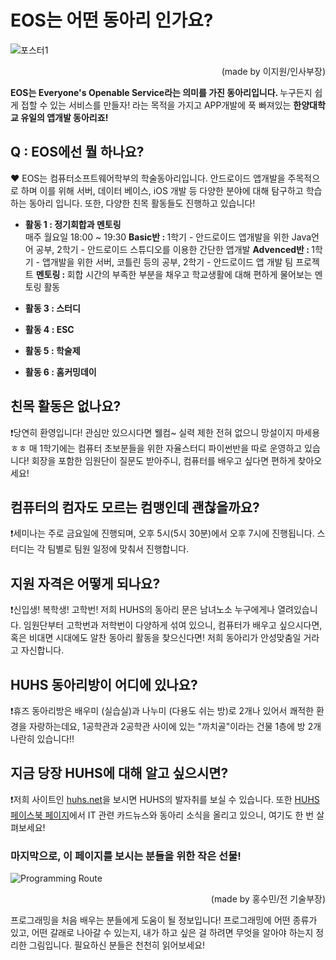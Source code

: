 # EOS는 어떤 동아리 인가요?

![포스터1](https://user-images.githubusercontent.com/20750910/109385798-c4654500-7939-11eb-9610-b1dd0ba97c81.png)

<p style="text-align:right;">(made by 이지원/인사부장)</p>

<b>EOS는 Everyone's Openable Service라는 의미를 가진 동아리입니다. </b> 누구든지 쉽게 접할 수 있는 서비스를 만들자! 라는 목적을 가지고 APP개발에 푹 빠져있는 <b>한양대학교 유일의 앱개발 동아리죠!</b> 

## Q : EOS에선 뭘 하나요?
❤ EOS는 컴퓨터소프트웨어학부의 학술동아리입니다. 안드로이드 앱개발을 주목적으로 하며 이를 위해 서버, 데이터 베이스, iOS 개발 등 다양한 분야에 대해 탐구하고 학습하는 동아리 입니다. 또한, 다양한 친목 활동들도 진행하고 있습니다!

+ <b>활동 1 : 정기회합과 멘토링</b><br>
매주 월요일 18:00 ~ 19:30
<b>Basic반 : </b>1학기 - 안드로이드 앱개발을 위한 Java언어 공부, 2학기 - 안드로이드 스튜디오를 이용한 간단한 앱개발
<b>Advenced반 : </b>1학기 - 앱개발을 위한 서버, 코틀린 등의 공부, 2학기 - 안드로이드 앱 개발 팀 프로젝트
<b>멘토링 : </b>회합 시간의 부족한 부분을 채우고 학교생활에 대해 편하게 물어보는 멘토링 활동

+ <b>활동 3 : 스터디</b><br>

+ <b>활동 4 : ESC</b><br>

+ <b>활동 5 : 학술제</b><br>

+ <b>활동 6 : 홈커밍데이</b><br>


## 친목 활동은 없나요?

❗당연히 환영입니다! 관심만 있으시다면 웰컴~ 실력 제한 전혀 없으니 망설이지 마세용ㅎㅎ 매 1학기에는 컴퓨터 초보분들을 위한 자율스터디 파이썬반을 따로 운영하고 있습니다! 회장을 포함한 임원단이 질문도 받아주니, 컴퓨터를 배우고 싶다면 편하게 찾아오세요!

## 컴퓨터의 컴자도 모르는 컴맹인데 괜찮을까요?

❗세미나는 주로 금요일에 진행되며, 오후 5시(5시 30분)에서 오후 7시에 진행됩니다. 스터디는 각 팀별로 팀원 일정에 맞춰서 진행합니다.

## 지원 자격은 어떻게 되나요?

❗신입생! 복학생! 고학번! 저희 HUHS의 동아리 문은 남녀노소 누구에게나 열려있습니다. 임원단부터 고학번과 저학번이 다양하게 섞여 있으니, 컴퓨터가 배우고 싶으시다면, 혹은 비대면 시대에도 알찬 동아리 활동을 찾으신다면! 저희 동아리가 안성맞춤일 거라고 자신합니다.

## HUHS 동아리방이 어디에 있나요?

❗휴즈 동아리방은 배우미 (실습실)과 나누미 (다용도 쉬는 방)로 2개나 있어서 쾌적한 환경을 자랑하는데요, 1공학관과 2공학관 사이에 있는 "까치골"이라는 건물 1층에 방 2개 나란히 있습니다!!

## 지금 당장 HUHS에 대해 알고 싶으시면?

❗저희 사이트인 [huhs.net](http://huhs.net)을 보시면 HUHS의 발자취를 보실 수 있습니다.
또한 [HUHS 페이스북 페이지](https://www.facebook.com/huhs.hanyang/)에서 IT 관련 카드뉴스와 동아리 소식을 올리고 있으니, 여기도 한 번 살펴보세요!

### 마지막으로, 이 페이지를 보시는 분들을 위한 작은 선물!

![Programming Route](https://raw.githubusercontent.com/HUHS-kr/What_is_HUHS/master/programming.png)

<p style="text-align:right;">(made by 홍수민/전 기술부장)</p>

프로그래밍을 처음 배우는 분들에게 도움이 될 정보입니다! 프로그래밍에 어떤 종류가 있고, 어떤 갈래로 나아갈 수 있는지, 내가 하고 싶은 걸 하려면 무엇을 알아야 하는지 정리한 그림입니다. 필요하신 분들은 천천히 읽어보세요!
